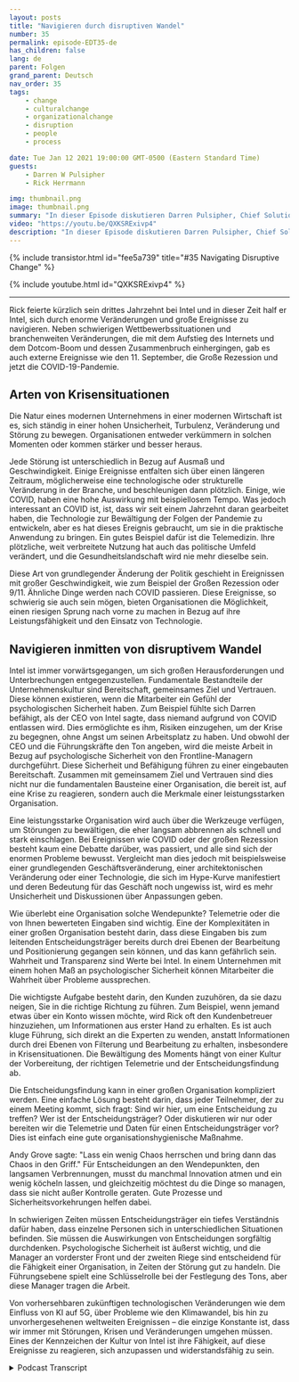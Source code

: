 ```yaml
---
layout: posts
title: "Navigieren durch disruptiven Wandel"
number: 35
permalink: episode-EDT35-de
has_children: false
lang: de
parent: Folgen
grand_parent: Deutsch
nav_order: 35
tags:
    - change
    - culturalchange
    - organizationalchange
    - disruption
    - people
    - process

date: Tue Jan 12 2021 19:00:00 GMT-0500 (Eastern Standard Time)
guests:
    - Darren W Pulsipher
    - Rick Herrmann

img: thumbnail.png
image: thumbnail.png
summary: "In dieser Episode diskutieren Darren Pulsipher, Chief Solution Architect, Public Sector, und Rick Hermann, Director US Public Sector, Intel, wie Intel in den letzten drei Jahrzehnten erfolgreich mit disruptiven Veränderungen umgegangen ist."
video: "https://youtu.be/QXKSRExivp4"
description: "In dieser Episode diskutieren Darren Pulsipher, Chief Solution Architect, Public Sector, und Rick Hermann, Director US Public Sector, Intel, wie Intel in den letzten drei Jahrzehnten erfolgreich mit disruptiven Veränderungen umgegangen ist."
---
```


<div>
{% include transistor.html id="fee5a739" title="#35 Navigating Disruptive Change" %}

{% include youtube.html id="QXKSRExivp4" %}
</div>

---

Rick feierte kürzlich sein drittes Jahrzehnt bei Intel und in dieser Zeit half er Intel, sich durch enorme Veränderungen und große Ereignisse zu navigieren. Neben schwierigen Wettbewerbssituationen und branchenweiten Veränderungen, die mit dem Aufstieg des Internets und dem Dotcom-Boom und dessen Zusammenbruch einhergingen, gab es auch externe Ereignisse wie den 11. September, die Große Rezession und jetzt die COVID-19-Pandemie.

## Arten von Krisensituationen

Die Natur eines modernen Unternehmens in einer modernen Wirtschaft ist es, sich ständig in einer hohen Unsicherheit, Turbulenz, Veränderung und Störung zu bewegen. Organisationen entweder verkümmern in solchen Momenten oder kommen stärker und besser heraus.

Jede Störung ist unterschiedlich in Bezug auf Ausmaß und Geschwindigkeit. Einige Ereignisse entfalten sich über einen längeren Zeitraum, möglicherweise eine technologische oder strukturelle Veränderung in der Branche, und beschleunigen dann plötzlich. Einige, wie COVID, haben eine hohe Auswirkung mit beispiellosem Tempo. Was jedoch interessant an COVID ist, ist, dass wir seit einem Jahrzehnt daran gearbeitet haben, die Technologie zur Bewältigung der Folgen der Pandemie zu entwickeln, aber es hat dieses Ereignis gebraucht, um sie in die praktische Anwendung zu bringen. Ein gutes Beispiel dafür ist die Telemedizin. Ihre plötzliche, weit verbreitete Nutzung hat auch das politische Umfeld verändert, und die Gesundheitslandschaft wird nie mehr dieselbe sein.

Diese Art von grundlegender Änderung der Politik geschieht in Ereignissen mit großer Geschwindigkeit, wie zum Beispiel der Großen Rezession oder 9/11. Ähnliche Dinge werden nach COVID passieren. Diese Ereignisse, so schwierig sie auch sein mögen, bieten Organisationen die Möglichkeit, einen riesigen Sprung nach vorne zu machen in Bezug auf ihre Leistungsfähigkeit und den Einsatz von Technologie.

## Navigieren inmitten von disruptivem Wandel

Intel ist immer vorwärtsgegangen, um sich großen Herausforderungen und Unterbrechungen entgegenzustellen. Fundamentale Bestandteile der Unternehmenskultur sind Bereitschaft, gemeinsames Ziel und Vertrauen. Diese können existieren, wenn die Mitarbeiter ein Gefühl der psychologischen Sicherheit haben. Zum Beispiel fühlte sich Darren befähigt, als der CEO von Intel sagte, dass niemand aufgrund von COVID entlassen wird. Dies ermöglichte es ihm, Risiken einzugehen, um der Krise zu begegnen, ohne Angst um seinen Arbeitsplatz zu haben. Und obwohl der CEO und die Führungskräfte den Ton angeben, wird die meiste Arbeit in Bezug auf psychologische Sicherheit von den Frontline-Managern durchgeführt. Diese Sicherheit und Befähigung führen zu einer eingebauten Bereitschaft. Zusammen mit gemeinsamem Ziel und Vertrauen sind dies nicht nur die fundamentalen Bausteine einer Organisation, die bereit ist, auf eine Krise zu reagieren, sondern auch die Merkmale einer leistungsstarken Organisation.

Eine leistungsstarke Organisation wird auch über die Werkzeuge verfügen, um Störungen zu bewältigen, die eher langsam abbrennen als schnell und stark einschlagen. Bei Ereignissen wie COVID oder der großen Rezession besteht kaum eine Debatte darüber, was passiert, und alle sind sich der enormen Probleme bewusst. Vergleicht man dies jedoch mit beispielsweise einer grundlegenden Geschäftsveränderung, einer architektonischen Veränderung oder einer Technologie, die sich im Hype-Kurve manifestiert und deren Bedeutung für das Geschäft noch ungewiss ist, wird es mehr Unsicherheit und Diskussionen über Anpassungen geben.

Wie überlebt eine Organisation solche Wendepunkte? Telemetrie oder die von Ihnen bewerteten Eingaben sind wichtig. Eine der Komplexitäten in einer großen Organisation besteht darin, dass diese Eingaben bis zum leitenden Entscheidungsträger bereits durch drei Ebenen der Bearbeitung und Positionierung gegangen sein können, und das kann gefährlich sein. Wahrheit und Transparenz sind Werte bei Intel. In einem Unternehmen mit einem hohen Maß an psychologischer Sicherheit können Mitarbeiter die Wahrheit über Probleme aussprechen.

Die wichtigste Aufgabe besteht darin, den Kunden zuzuhören, da sie dazu neigen, Sie in die richtige Richtung zu führen. Zum Beispiel, wenn jemand etwas über ein Konto wissen möchte, wird Rick oft den Kundenbetreuer hinzuziehen, um Informationen aus erster Hand zu erhalten. Es ist auch kluge Führung, sich direkt an die Experten zu wenden, anstatt Informationen durch drei Ebenen von Filterung und Bearbeitung zu erhalten, insbesondere in Krisensituationen. Die Bewältigung des Moments hängt von einer Kultur der Vorbereitung, der richtigen Telemetrie und der Entscheidungsfindung ab.

Die Entscheidungsfindung kann in einer großen Organisation kompliziert werden. Eine einfache Lösung besteht darin, dass jeder Teilnehmer, der zu einem Meeting kommt, sich fragt: Sind wir hier, um eine Entscheidung zu treffen? Wer ist der Entscheidungsträger? Oder diskutieren wir nur oder bereiten wir die Telemetrie und Daten für einen Entscheidungsträger vor? Dies ist einfach eine gute organisationshygienische Maßnahme.

Andy Grove sagte: "Lass ein wenig Chaos herrschen und bring dann das Chaos in den Griff." Für Entscheidungen an den Wendepunkten, den langsamen Verbrennungen, musst du manchmal Innovation atmen und ein wenig köcheln lassen, und gleichzeitig möchtest du die Dinge so managen, dass sie nicht außer Kontrolle geraten. Gute Prozesse und Sicherheitsvorkehrungen helfen dabei.

In schwierigen Zeiten müssen Entscheidungsträger ein tiefes Verständnis dafür haben, dass einzelne Personen sich in unterschiedlichen Situationen befinden. Sie müssen die Auswirkungen von Entscheidungen sorgfältig durchdenken. Psychologische Sicherheit ist äußerst wichtig, und die Manager an vorderster Front und der zweiten Riege sind entscheidend für die Fähigkeit einer Organisation, in Zeiten der Störung gut zu handeln. Die Führungsebene spielt eine Schlüsselrolle bei der Festlegung des Tons, aber diese Manager tragen die Arbeit.

Von vorhersehbaren zukünftigen technologischen Veränderungen wie dem Einfluss von KI auf 5G, über Probleme wie den Klimawandel, bis hin zu unvorhergesehenen weltweiten Ereignissen – die einzige Konstante ist, dass wir immer mit Störungen, Krisen und Veränderungen umgehen müssen. Eines der Kennzeichen der Kultur von Intel ist ihre Fähigkeit, auf diese Ereignisse zu reagieren, sich anzupassen und widerstandsfähig zu sein.



<details>
<summary> Podcast Transcript </summary>

<p></p>

</details>
